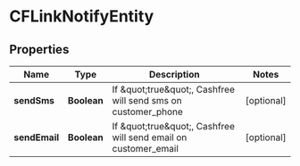 

# CFLinkNotifyEntity


## Properties

| Name | Type | Description | Notes |
|------------ | ------------- | ------------- | -------------|
|**sendSms** | **Boolean** | If \&quot;true\&quot;, Cashfree will send sms on customer_phone |  [optional] |
|**sendEmail** | **Boolean** | If \&quot;true\&quot;, Cashfree will send email on customer_email |  [optional] |



